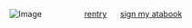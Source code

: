 ![Image](https://file.garden/Z3q0Rqna_FBI9OSr/CarmineGhostDown.gif)
‎ ‎ ‎ ‎ ‎ ‎ ‎ ‎ ‎ ‎ ‎ ‎ ‎ ‎‎ ‎ ‎ ‎ ‎ ‎‎‎[rentry](https://rentry.co/collectmon9)‎ ‎ ‎ ‎ ‎ ‎‎ [sign my atabook](https://trainerred.atabook.org/)
